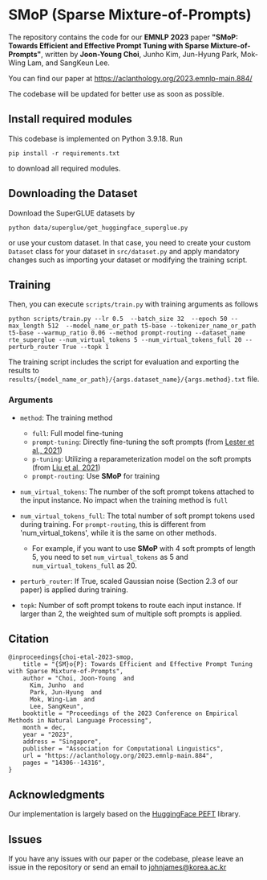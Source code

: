 # SMoP (Sparse Mixture-of-Prompts)
 
The repository contains the code for our **EMNLP 2023** paper **"SMoP: Towards Efficient and Effective Prompt Tuning with Sparse Mixture-of-Prompts"**, written by **Joon-Young Choi**, Junho Kim, Jun-Hyung Park, Mok-Wing Lam, and SangKeun Lee.

You can find our paper at https://aclanthology.org/2023.emnlp-main.884/

The codebase will be updated for better use as soon as possible.

## Install required modules 
This codebase is implemented on Python 3.9.18. 
Run 
```
pip install -r requirements.txt
```
to download all required modules.

## Downloading the Dataset
Download the SuperGLUE datasets by
```
python data/superglue/get_huggingface_superglue.py
```
or use your custom dataset. In that case, you need to create your custom `Dataset` class for your dataset in `src/dataset.py` and apply mandatory changes such as importing your dataset or modifying the training script.

## Training
Then, you can execute `scripts/train.py` with training arguments as follows

```
python scripts/train.py --lr 0.5  --batch_size 32  --epoch 50 --max_length 512  --model_name_or_path t5-base --tokenizer_name_or_path t5-base --warmup_ratio 0.06 --method prompt-routing --dataset_name rte_superglue --num_virtual_tokens 5 --num_virtual_tokens_full 20 --perturb_router True --topk 1
```

The training script includes the script for evaluation and exporting the results to `results/{model_name_or_path}/{args.dataset_name}/{args.method}.txt` file. 

### Arguments
- `method`: The training method
  - `full`: Full model fine-tuning
  - `prompt-tuning`: Directly fine-tuning the soft prompts (from [Lester et al., 2021](https://aclanthology.org/2021.emnlp-main.243/))
  - `p-tuning`: Utilizing a reparameterization model on the soft prompts (from [Liu et al, 2021](https://arxiv.org/abs/2103.10385))
  - `prompt-routing`: Use **SMoP** for training
 
- `num_virtual_tokens`: The number of the soft prompt tokens attached to the input instance. No impact when the training method is `full`
- `num_virtual_tokens_full`: The total number of soft prompt tokens used during training. For `prompt-routing`, this is different from 'num_virtual_tokens', while it is the same on other methods.
  - For example, if you want to use **SMoP** with 4 soft prompts of length 5, you need to set `num_virtual_tokens` as 5 and `num_virtual_tokens_full` as 20.
 
- `perturb_router`: If True, scaled Gaussian noise (Section 2.3 of our paper) is applied during training.

- `topk`: Number of soft prompt tokens to route each input instance. If larger than 2, the weighted sum of multiple soft prompts is applied.


## Citation
```
@inproceedings{choi-etal-2023-smop,
    title = "{SM}o{P}: Towards Efficient and Effective Prompt Tuning with Sparse Mixture-of-Prompts",
    author = "Choi, Joon-Young  and
      Kim, Junho  and
      Park, Jun-Hyung  and
      Mok, Wing-Lam  and
      Lee, SangKeun",
    booktitle = "Proceedings of the 2023 Conference on Empirical Methods in Natural Language Processing",
    month = dec,
    year = "2023",
    address = "Singapore",
    publisher = "Association for Computational Linguistics",
    url = "https://aclanthology.org/2023.emnlp-main.884",
    pages = "14306--14316",
}
```

## Acknowledgments
Our implementation is largely based on the [HuggingFace PEFT](https://github.com/huggingface/peft) library.

## Issues
If you have any issues with our paper or the codebase, please leave an issue in the repository or send an email to johnjames@korea.ac.kr
